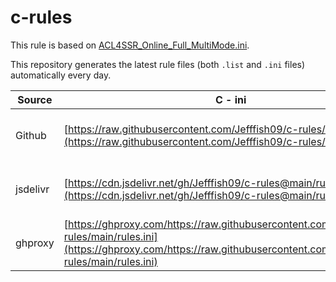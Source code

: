 # c-rules

This rule is based on [ACL4SSR_Online_Full_MultiMode.ini](https://raw.githubusercontent.com/ACL4SSR/ACL4SSR/master/Clash/config/ACL4SSR_Online_Full_MultiMode.ini). 

This repository generates the latest rule files (both ```.list``` and ```.ini``` files) automatically every day.

| Source   | C - ini                                                                                                                                                                            | QX - Direct                                                                                                                                                                                            | QX - Proxy                                                                                                                                                                                           |
| -------- | ---------------------------------------------------------------------------------------------------------------------------------------------------------------------------------- | ------------------------------------------------------------------------------------------------------------------------------------------------------------------------------------------------------ | ---------------------------------------------------------------------------------------------------------------------------------------------------------------------------------------------------- |
| Github   | [https://raw.githubusercontent.com/Jefffish09/c-rules/main/rules.ini](https://raw.githubusercontent.com/Jefffish09/c-rules/main/rules.ini)                                         | [https://raw.githubusercontent.com/Jefffish09/c-rules/main/QX/self_direct.list](https://raw.githubusercontent.com/Jefffish09/c-rules/main/QX/self_direct.list)                                         | [https://raw.githubusercontent.com/Jefffish09/c-rules/main/QX/self_proxy.list](https://raw.githubusercontent.com/Jefffish09/c-rules/main/QX/self_proxy.list)                                         |
| jsdelivr | [https://cdn.jsdelivr.net/gh/Jefffish09/c-rules@main/rules.ini](https://cdn.jsdelivr.net/gh/Jefffish09/c-rules@main/rules.ini)                                                     | [https://cdn.jsdelivr.net/gh/Jefffish09/c-rules@main/QX/self_direct.list](https://cdn.jsdelivr.net/gh/Jefffish09/c-rules@main/QX/self_direct.list)                                                     | [https://cdn.jsdelivr.net/gh/Jefffish09/c-rules@main/QX/self_proxy.list](https://cdn.jsdelivr.net/gh/Jefffish09/c-rules@main/QX/self_proxy.list)                                                     |
| ghproxy  | [https://ghproxy.com/https://raw.githubusercontent.com/Jefffish09/c-rules/main/rules.ini](https://ghproxy.com/https://raw.githubusercontent.com/Jefffish09/c-rules/main/rules.ini) | [https://ghproxy.com/https://raw.githubusercontent.com/Jefffish09/c-rules/main/QX/self_direct.list](https://ghproxy.com/https://raw.githubusercontent.com/Jefffish09/c-rules/main/QX/self_direct.list) | [https://ghproxy.com/https://raw.githubusercontent.com/Jefffish09/c-rules/main/QX/self_proxy.list](https://ghproxy.com/https://raw.githubusercontent.com/Jefffish09/c-rules/main/QX/self_proxy.list) |
